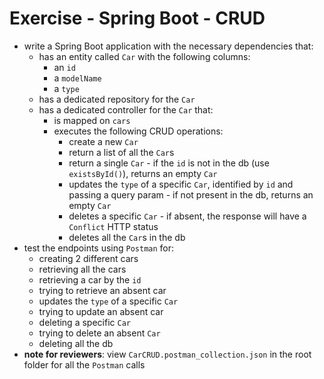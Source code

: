 # Exercise - Spring Boot - CRUD

* write a Spring Boot application with the necessary dependencies that:
    * has an entity called `Car` with the following columns:
        * an `id`
        * a `modelName`
        * a `type`
    * has a dedicated repository for the `Car`
    * has a dedicated controller for the `Car` that:
        * is mapped on `cars`
        * executes the following CRUD operations:
            * create a new `Car`
            * return a list of all the `Car`s
            * return a single `Car` - if the `id` is not in the db (use `existsById()`), returns an empty `Car`
            * updates the `type` of a specific `Car`, identified by `id` and passing a query param - if not present in
              the db, returns an empty `Car`
            * deletes a specific `Car` - if absent, the response will have a `Conflict` HTTP status
            * deletes all the `Car`s in the db
* test the endpoints using `Postman` for:
    * creating 2 different cars
    * retrieving all the cars
    * retrieving a car by the `id`
    * trying to retrieve an absent car
    * updates the `type` of a specific `Car`
    * trying to update an absent car
    * deleting a specific `Car`
    * trying to delete an absent `Car`
    * deleting all the db
* **note for reviewers**: view `CarCRUD.postman_collection.json` in the root folder for all the `Postman` calls